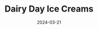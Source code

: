 ---  
layout: startup_page  
title: "Dairy Day Ice Creams"  
id: "dairyday.com"  
permalink: "/dairydayicecreamsdairyday.com03212024/"  
website: "https://www.dairyday.com/"  
funding_round: ""  
funding_amount: ""  
investors: "Kedaara Capital, Motilal Oswal Private Equity"  
about: "Dairy Day is an ice cream brand based in Bengaluru, India, offering a variety of products in different flavors and formats through traditional and online channels. Founded in 2002, the company aims to become one of India's most loved ice cream brands."  
markets: "Food and Beverage, Manufacturing, Sales"  
hq: "Bengaluru, Karnataka, India"  
founded_year: "2002"  
linkedin: "https://www.linkedin.com/company/dairydayofficial"  
twitter: "https://twitter.com/dairyday"  
instagram: ""  
facebook: "https://www.facebook.com/dairydayicecream/"  
crunchbase: "https://www.crunchbase.com/organization/dairy-day-ice-cream"  
pitchbook: ""  

date_display: "21-Mar-2024"  
date: "2024-03-21"

# SEO Optimization  
meta_title: "Dairy Day Ice Creams"  
meta_description: "Dairy Day Ice Creams, Dairy Day is an ice cream brand based in Bengaluru, India, offering a variety of products in different flavors and formats through traditional and onl..."  
meta_keywords: "Dairy Day Ice Creams, Food and Beverage, Manufacturing, Sales,  funding"  
canonical_url: "https://startup.projectstartups.com/dairydayicecreamsdairyday.com03212024/"  
---